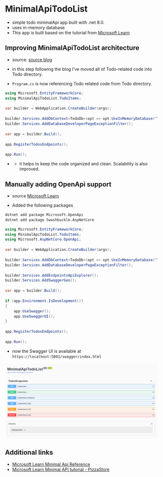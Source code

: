 # MinimalApiTodoList

- simple todo minimalApi app built with .net 8.0. 
- uses in-memory database
- This app is built based on the tutorial from [Microsoft Learn](https://learn.microsoft.com/en-us/aspnet/core/tutorials/min-web-api?view=aspnetcore-8.0&tabs=visual-studio)

## Improving MinimalApiTodoList architecture

- source: [source blog](https://www.tessferrandez.com/blog/2023/10/31/organizing-minimal-apis.html)

- in this step following the blog I've moved all of Todo-related code into Todo directory. 
- `Program.cs` is now referencing Todo related code from Todo directory.

```csharp
using Microsoft.EntityFrameworkCore;
using MinimalApiTodoList.TodoItems;

var builder = WebApplication.CreateBuilder(args);

builder.Services.AddDbContext<TodoDb>(opt => opt.UseInMemoryDatabase("TodoList"));
builder.Services.AddDatabaseDeveloperPageExceptionFilter();

var app = builder.Build();

app.RegisterTodosEndpoints();

app.Run();
```

- - it helps to keep the code organized and clean. Scalability is also improved.

## Manually adding OpenApi support


- source [Microsoft Learn](https://learn.microsoft.com/en-us/aspnet/core/fundamentals/minimal-apis/openapi?view=aspnetcore-8.0)

- Added the following packages
```bash
dotnet add package Microsoft.OpenApi
dotnet add package Swashbuckle.AspNetCore
```

```csharp
using Microsoft.EntityFrameworkCore;
using MinimalApiTodoList.TodoItems;
using Microsoft.AspNetCore.OpenApi;

var builder = WebApplication.CreateBuilder(args);

builder.Services.AddDbContext<TodoDb>(opt => opt.UseInMemoryDatabase("TodoList"));
builder.Services.AddDatabaseDeveloperPageExceptionFilter();

builder.Services.AddEndpointsApiExplorer();
builder.Services.AddSwaggerGen();

var app = builder.Build();

if (app.Environment.IsDevelopment())
{
    app.UseSwagger();
    app.UseSwaggerUI();
}

app.RegisterTodosEndpoints();

app.Run();

```

- now the Swagger UI is available at `https://localhost:5001/swagger/index.html`

![Swagger UI](./Screenshots/screen1.png)

## Additional links

- [Microsoft Learn Minimal Api Reference](https://learn.microsoft.com/en-us/aspnet/core/fundamentals/minimal-apis?view=aspnetcore-8.0)
- [Microsoft Learn Minimal API tutorial - PizzaStore](https://learn.microsoft.com/en-us/training/modules/build-web-api-minimal-api/2-what-is-minimal-api)